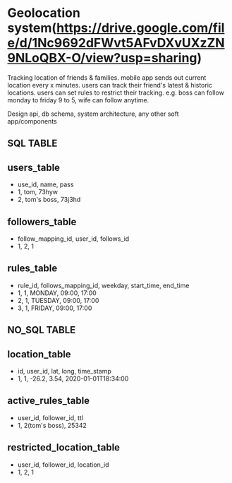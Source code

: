 Geolocation system(https://drive.google.com/file/d/1Nc9692dFWvt5AFvDXvUXzZN9NLoQBX-O/view?usp=sharing)
===================
Tracking location of friends & families.
mobile app sends out current location every x minutes.
users can track their friend's latest & historic locations.
users can set rules to restrict their tracking. e.g. boss can follow monday to friday 9 to 5, wife can follow anytime.

Design api, db schema, system architecture, any other soft app/components

SQL TABLE
---------
users_table
-----------
- use_id, name, pass
- 1, tom, 73hyw
- 2, tom's boss, 73j3hd

followers_table
---------------
- follow_mapping_id, user_id, follows_id
-  1,                 2,        1

rules_table
-----------
- rule_id, follows_mapping_id, weekday, start_time, end_time
- 1,          1,                MONDAY,    09:00,    17:00
- 2,          1,                TUESDAY,    09:00,   17:00
- 3,          1,                FRIDAY,    09:00,   17:00

NO_SQL TABLE
------------
location_table
--------------
- id, user_id, lat, long, time_stamp
- 1,      1,   -26.2, 3.54, 2020-01-01T18:34:00       

active_rules_table
------------------
- user_id, follower_id,  ttl
- 1,       2(tom's boss), 25342        

restricted_location_table
-------------------------
- user_id, follower_id,  location_id
- 1,        2,             1

